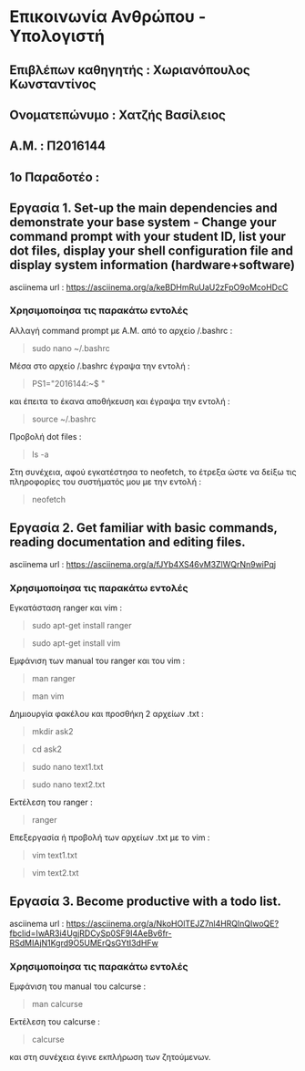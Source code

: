 # **Επικοινωνία Ανθρώπου - Υπολογιστή**

## **Επιβλέπων καθηγητής : Χωριανόπουλος Κωνσταντίνος**

## **Ονοματεπώνυμο : Χατζής Βασίλειος**

## **Α.Μ. : Π2016144**

## 1ο Παραδοτέο : 
## Eργασία 1. Set-up the main dependencies and demonstrate your base system - Change your command prompt with your student ID, list your dot files, display your shell configuration file and display system information (hardware+software)

asciinema url : https://asciinema.org/a/keBDHmRuUaU2zFpO9oMcoHDcC

### Χρησιμοποίησα τις παρακάτω εντολές

Αλλαγή command prompt με Α.Μ. από το αρχείο /.bashrc :

>sudo nano ~/.bashrc

Μέσα στο αρχείο /.bashrc έγραψα την εντολή :

>PS1="2016144:~$ "

και έπειτα το έκανα αποθήκευση και έγραψα την εντολή :

>source ~/.bashrc

Προβολή dot files :

>ls -a

Στη συνέχεια, αφού εγκατέστησα το neofetch, το έτρεξα ώστε να δείξω τις πληροφορίες του συστήματός μου με την εντολή :

>neofetch

## Εργασία 2. Get familiar with basic commands, reading documentation and editing files.

asciinema url : https://asciinema.org/a/fJYb4XS46vM3ZlWQrNn9wiPqj

### Χρησιμοποίησα τις παρακάτω εντολές

Εγκατάσταση ranger και vim :

>sudo apt-get install ranger

>sudo apt-get install vim

Εμφάνιση των manual του ranger και του vim :

>man ranger

>man vim

Δημιουργία φακέλου και προσθήκη 2 αρχείων .txt :

>mkdir ask2

>cd ask2

>sudo nano text1.txt

>sudo nano text2.txt

Εκτέλεση του ranger : 

>ranger

Επεξεργασία ή προβολή των αρχείων .txt με το vim :

>vim text1.txt

>vim text2.txt

## Εργασία 3. Become productive with a todo list.

asciinema url : https://asciinema.org/a/NkoHOlTEJZ7nl4HRQlnQIwoQE?fbclid=IwAR3i4UgjRDCySp0SF9I4AeBv6fr-RSdMIAjN1Kgrd9O5UMErQsGYtI3dHFw

### Χρησιμοποίησα τις παρακάτω εντολές

Εμφάνιση του manual του calcurse :

>man calcurse

Εκτέλεση του calcurse :

>calcurse

και στη συνέχεια έγινε εκπλήρωση των ζητούμενων.
